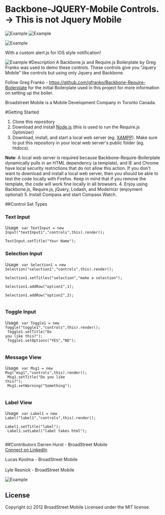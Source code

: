 Backbone-JQUERY-Mobile Controls. -> This is not Jquery Mobile
============================
![Example](http://backbonejs.org/docs/images/backbone.png) ![Example](http://requirejs.org/i/logo.png)

![Example](http://i1137.photobucket.com/albums/n510/dhurst74/ScreenShot2012-08-05at20241PM.png)

With a custom alert.js for IOS style notification!

![Example](http://i1137.photobucket.com/albums/n510/dhurst74/ScreenShot2012-08-06at74044PM.png)
#Description
A Backbone.js and Require.js Boilerplate by Greg Franko was used to demo these controls.
These controls give you "Jquery Mobile" like controls but using only Jquery and Backbone.

Follow Greg Franko  - https://github.com/gfranko/Backbone-Require-Boilerplate for the initial Boilerplate used in this project
for more information on setting up the boiler.

Broadstreet Mobile is a Mobile Development Company in Toronto Canada. 


#Getting Started
   1. Clone this repository
   2. Download and install [Node.js](http://nodejs.org/#download) (this is used to run the Require.js Optimizer)
   3. Download, install, and start a local web server (eg. [XAMPP](http://www.apachefriends.org/en/xampp.html)).  Make sure to put this repository in your local web server's public folder (eg. htdocs).

   **Note**: A local web server is required because Backbone-Require-Boilerplate dynamically pulls in an HTML dependency (a template), and IE and Chrome have local security restrictions that do not allow this action.  If you don't want to download and install a local web server, then you should be able to test the code locally with Firefox.  Keep in mind that if you remove the template, the code will work fine locally in all browsers.
   4. Enjoy using Backbone.js, Require.js, jQuery, Lodash, and Modernizr (enjoyment optional)
   5. Install Compass and start Compass Watch.
   
##Control Set Types

### Text Input

Usage
			<code>
			var TextInput = new Input("textInput1","controls",this).render();<br/>
        	TextInput.setTitle("Your Name");
        	</code>
        	
### Selection Input

Usage
            <code>
        	var Selection1 = new Selection("selection1","controls",this).render();<br/>
        	Selection1.setTitles("selection","make a selection");<br/>
        	Selection1.addRow("option1",1);<br/>
        	Selection1.addRow("option2",2);<br/>
        	</code>
       
### Toggle Input

Usage
  			<code>
			var Toggle1 = new Toggle("toggle1","controls",this).render();<br/>
        	Toggle1.setTitle("Do you like this?");<br/>
        	Toggle1.setOptions("YES","NO");<br/>
        	</code>
        	
### Message View 

Usage
            <code>
			var Msg1 = new Msg("msg1","controls",this).render();<br/>
        	Msg1.setTitle("Do you like this?");<br/>
        	Msg1.setWarning("Something");<br/>
        	</code>
        	
### Label View

Usage
			<code>
			var Label1 = new Label("label1","controls",this).render();<br/>
        	Label1.setTitle("label");<br/>
        	Label1.setLabel("label takes html");<br/>
        	</code>


##Contributors
Darren Hurst - BroadStreet Mobile<br/>
<a href="http://www.linkedin.com/profile/view?id=81321609&trk=tab_pro">Connect on LinkedIn</a><br/>

Lucas Koolma - BroadStreet Mobile<br/>
<br/>
Lyle Resnick - BroadStreet Mobile<br/>


![Example](http://i1137.photobucket.com/albums/n510/dhurst74/ScreenShot2012-08-05at43438PM.png)


## License
Copyright (c) 2012 BroadStreet Mobile 
Licensed under the MIT license.		
		  

	

